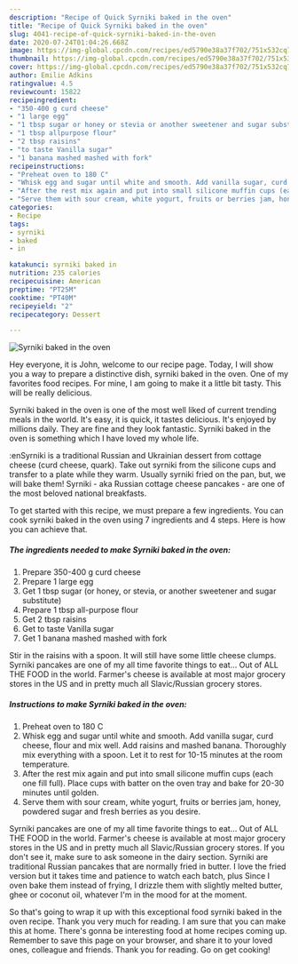 ```yaml
---
description: "Recipe of Quick Syrniki baked in the oven"
title: "Recipe of Quick Syrniki baked in the oven"
slug: 4041-recipe-of-quick-syrniki-baked-in-the-oven
date: 2020-07-24T01:04:26.668Z
image: https://img-global.cpcdn.com/recipes/ed5790e38a37f702/751x532cq70/syrniki-baked-in-the-oven-recipe-main-photo.jpg
thumbnail: https://img-global.cpcdn.com/recipes/ed5790e38a37f702/751x532cq70/syrniki-baked-in-the-oven-recipe-main-photo.jpg
cover: https://img-global.cpcdn.com/recipes/ed5790e38a37f702/751x532cq70/syrniki-baked-in-the-oven-recipe-main-photo.jpg
author: Emilie Adkins
ratingvalue: 4.5
reviewcount: 15822
recipeingredient:
- "350-400 g curd cheese"
- "1 large egg"
- "1 tbsp sugar or honey or stevia or another sweetener and sugar substitute"
- "1 tbsp allpurpose flour"
- "2 tbsp raisins"
- "to taste Vanilla sugar"
- "1 banana mashed mashed with fork"
recipeinstructions:
- "Preheat oven to 180 С"
- "Whisk egg and sugar until white and smooth. Add vanilla sugar, curd cheese, flour and mix well. Add raisins and mashed banana. Thoroughly mix everything with a spoon. Let it to rest for 10-15 minutes at the room temperature."
- "After the rest mix again and put into small silicone muffin cups (each one fill full). Place cups with batter on the oven tray and bake for 20-30 minutes until golden."
- "Serve them with sour cream, white yogurt, fruits or berries jam, honey, powdered sugar and fresh berries as you desire."
categories:
- Recipe
tags:
- syrniki
- baked
- in

katakunci: syrniki baked in 
nutrition: 235 calories
recipecuisine: American
preptime: "PT25M"
cooktime: "PT40M"
recipeyield: "2"
recipecategory: Dessert

---
```



![Syrniki baked in the oven](https://img-global.cpcdn.com/recipes/ed5790e38a37f702/751x532cq70/syrniki-baked-in-the-oven-recipe-main-photo.jpg)

Hey everyone, it is John, welcome to our recipe page. Today, I will show you a way to prepare a distinctive dish, syrniki baked in the oven. One of my favorites food recipes. For mine, I am going to make it a little bit tasty. This will be really delicious.

Syrniki baked in the oven is one of the most well liked of current trending meals in the world. It's easy, it is quick, it tastes delicious. It's enjoyed by millions daily. They are fine and they look fantastic. Syrniki baked in the oven is something which I have loved my whole life.

:enSyrniki is a traditional Russian and Ukrainian dessert from cottage cheese (curd cheese, quark). Take out syrniki from the silicone cups and transfer to a plate while they warm. Usually syrniki fried on the pan, but, we will bake them! Syrniki - aka Russian cottage cheese pancakes - are one of the most beloved national breakfasts.


To get started with this recipe, we must prepare a few ingredients. You can cook syrniki baked in the oven using 7 ingredients and 4 steps. Here is how you can achieve that.

<!--inarticleads1-->

##### The ingredients needed to make Syrniki baked in the oven:

1. Prepare 350-400 g curd cheese
1. Prepare 1 large egg
1. Get 1 tbsp sugar (or honey, or stevia, or another sweetener and sugar substitute)
1. Prepare 1 tbsp all-purpose flour
1. Get 2 tbsp raisins
1. Get to taste Vanilla sugar
1. Get 1 banana mashed mashed with fork


Stir in the raisins with a spoon. It will still have some little cheese clumps. Syrniki pancakes are one of my all time favorite things to eat… Out of ALL THE FOOD in the world. Farmer&#39;s cheese is available at most major grocery stores in the US and in pretty much all Slavic/Russian grocery stores. 

<!--inarticleads2-->

##### Instructions to make Syrniki baked in the oven:

1. Preheat oven to 180 С
1. Whisk egg and sugar until white and smooth. Add vanilla sugar, curd cheese, flour and mix well. Add raisins and mashed banana. Thoroughly mix everything with a spoon. Let it to rest for 10-15 minutes at the room temperature.
1. After the rest mix again and put into small silicone muffin cups (each one fill full). Place cups with batter on the oven tray and bake for 20-30 minutes until golden.
1. Serve them with sour cream, white yogurt, fruits or berries jam, honey, powdered sugar and fresh berries as you desire.


Syrniki pancakes are one of my all time favorite things to eat… Out of ALL THE FOOD in the world. Farmer&#39;s cheese is available at most major grocery stores in the US and in pretty much all Slavic/Russian grocery stores. If you don&#39;t see it, make sure to ask someone in the dairy section. Syrniki are traditional Russian pancakes that are normally fried in butter. I love the fried version but it takes time and patience to watch each batch, plus Since I oven bake them instead of frying, I drizzle them with slightly melted butter, ghee or coconut oil, whatever I&#39;m in the mood for at the moment. 

So that's going to wrap it up with this exceptional food syrniki baked in the oven recipe. Thank you very much for reading. I am sure that you can make this at home. There's gonna be interesting food at home recipes coming up. Remember to save this page on your browser, and share it to your loved ones, colleague and friends. Thank you for reading. Go on get cooking!
